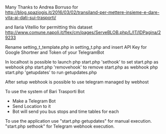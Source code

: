 Many Thanks to Andrea Borruso for http://blog.spaziogis.it/2016/03/02/transiland-per-mettere-insieme-e-dare-vita-ai-dati-sui-trasporti/

and Ilaria Vitellio for permitting this dataset http://www.comune.napoli.it/flex/cm/pages/ServeBLOB.php/L/IT/IDPagina/29233


Rename setting_t_template.php in setting_t.php and insert API Key for Google Shortner and Token of your TelegramBot


In localhost is possible to launch
php start.php 'sethook' to set start.php as webhook
php start.php 'removehook' to remove start.php as webhook
php start.php 'getupdates' to run getupdates.php

After setup webhook is possible to use telegram managed by webhost


To use the system of Bari Trasporti Bot
- Make a Telegram Bot
- Send Location to it
- Bot will send you bus stops and time tables for each

To use the application use "start.php getupdates" for manual execution. "start.php sethook" for Telegram webhook execution.


